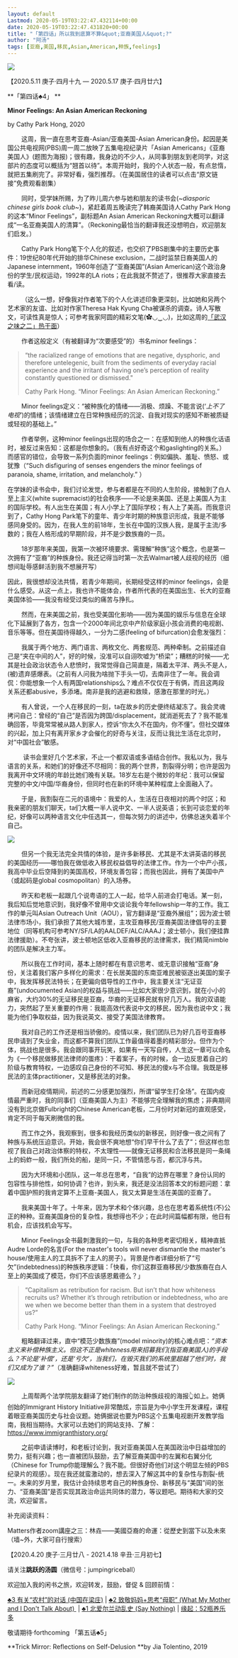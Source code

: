```yaml
---
layout: default
Lastmod: 2020-05-19T03:22:47.432114+00:00
date: 2020-05-19T03:22:47.431820+00:00
title: "「第四话」所以我到底算不算&quot;亚裔美国人&quot;?"
author: "阿汤"
tags: [亚裔,美国,移民,Asian,American,种族,feelings]
---
```


![](https://images.weserv.nl/?url=https%3A//mmbiz.qpic.cn/mmbiz_jpg/HtQlsibBuSluxGtPCnc9X2OvicMjiaMEfoSuvktdnftYvRxeqwSib4EBGqniax2Tl2puH1lbmwKyHXuH9jVyLAeWjcg/640%3Fwx_fmt%3Djpeg)

【2020.5.11 庚子·四月十九 — 2020.5.17 庚子·四月廿六】  

**「第四话♣4」 **

**Minor Feelings: An Asian American Reckoning**  

by Cathy Park Hong, 2020

        这周，我一直在思考亚裔-Asian/亚裔美国-Asian American身份。起因是美国公共电视网(PBS)周一周二放映了五集电视纪录片「Asian Americans」《亚裔美国人》(题图为海报)；很有趣，我身边的不少人，从同事到朋友到老同学，对这部片的态度可以概括为“翘首以待”。本周开始时，我的个人状态一般，有点怠惰，就把五集刷完了。非常好看，强烈推荐。（在美国居住的读者可以点击“原文链接”免费观看剧集）  

        同时，受学妹所赐，为了昨儿周六参与她和朋友的读书会(_~diasporic chinese girls book club~_)，紧赶着周五晚读完了韩裔美国诗人Cathy Park Hong的这本“Minor Feelings”，副标题An Asian American Reckoning大概可以翻译成“一名亚裔美国人的清算”。（Reckoning最恰当的翻译我还没想明白，欢迎朋友们启发。）

        Cathy Park Hong笔下个人化的叙述，也交织了PBS剧集中的主要历史事件：19世纪80年代开始的排华Chinese exclusion，二战时监禁日裔美国人的Japanese internment，1960年创造了“亚裔美国”(Asian American)这个政治身份的学生/民权运动，1992年的LA riots；在此我就不赘述了，很推荐大家直接去看/读。

        （这么一想，好像我对作者笔下的个人化讲述印象更深刻，比如她和另两个艺术家的友谊、比如对作家Theresa Hak Kyung Cha被谋杀的调查。诗人写散文，可读性真是惊人；可参考我家阿圆的精彩文笔(✿◡‿◡)，比如这周的[「武汉之味之二」热干面](http://mp.weixin.qq.com/s?__biz=MzI1MDEzMTMwOA==&mid=2648842862&idx=1&sn=3c200bc16dfd3f815c6c305e32eff942&chksm=f190646dc6e7ed7b0a54145e92e502a94ba5a81ed54694df33e6e36f3025719c3171af9f5487&scene=21#wechat_redirect)）

        作者这般定义（有被翻译为“次要感受”的）书名minor feelings：

> “the racialized range of emotions that are negative, dysphoric, and therefore untelegenic, built from the sediments of everyday racial experience and the irritant of having one’s perception of reality constantly questioned or dismissed."
> 
> Cathy Park Hong. “Minor Feelings: An Asian American Reckoning.”

        Minor feelings定义：“被种族化的情绪——消极、烦躁、不能言说(‘_上不了电视’_)的情绪；该情绪建立在日常种族经历的沉淀、自我对现实的感知不断被质疑或轻视的基础上。”

        作者举例，这种minor feelings出现的场合之一：在感知到他人的种族化话语时，被反过来告知：这都是你想象的。（我有点好奇这个和gaslighting的关系。）而感官的错位，会导致一系列负面的minor feelings：例如偏执、羞耻、愤怒、或犹豫（“Such disfiguring of senses engenders the minor feelings of paranoia, shame, irritation, and melancholy.” ）

在学妹的读书会中，我们讨论发觉，参与者都是在不同的人生阶段，接触到了白人至上主义(white supremacist)的社会秩序——不论是来美国、还是上美国人为主的国际学校。有人出生在美国；有人小学上了国际学校；有人上了美高。而我意识到了，Cathy Hong Park笔下的童年、青少年时期的种族意识形成，我是不能够感同身受的。因为，在我人生的前18年，生长在中国的汉族人我，是属于主流/多数的；我在人格形成的早期阶段，并不是少数族裔的一员。

        18岁那年来美国，我第一次被环境要求、需理解“种族”这个概念，也是第一次拥有了“亚裔”的种族身份。我还记得当时第一次去Walmart被人歧视的经历（细想间耻辱感鲜活到我不想展开写）

因此，我很想却没法共情，若青少年期间，长期经受这样的minor feelings，会是什么感受。从这一点上，我也许不能体会，作者所代表的在美国出生、长大的亚裔美国体验——我没有经受过类似的痛苦与挣扎。

        然而，在来美国之前，我也受美国化影响——因为美国的娱乐与信息在全球化下延展到了各方，包含一个2000年间北京中产阶级家庭小孩会消费的电视剧、音乐等等。但在美国待得越久，一分为二感(feeling of bifurcation)会愈发强烈：

        我属于两个地方、两门语言、两枚文化、两套规范、两种牵制。之前描述自己是“夹在中间的人”，好的时候，没准可以自诩吹嘘为“桥梁”；糟糕的时候——尤其是社会政治状态令人悲愤时，我常觉得自己简直是，隔着太平洋、两头不是人，(被)遗弃感爆表。（之前有人问我为啥抛下手头一切，去南非住了一年。我会调侃：你能想象一个人有两国relationships么？难点不仅仅在于有俩，而且这两段关系还都abusive，多添堵。南非是我的逃避和救赎，感激在那里的时光。）

        有人曾说，一个人在移民的一刻，ta在故乡的历史便终结凝冻了。我会灵魂拷问自己：曾经的“自己”是否因为跨国/displacement，就消逝死去了？我不能准确回答，毕竟常常被从路人到家人，控诉“你太久不在国内，你不懂”。但社交媒体的兴起，加上只有离开家乡才会催化的好奇与关注，反而让我比生活在北京时，对“中国社会”敏感。

         读书会里好几个艺术家，不止一个都双语或多语结合创作。我私以为，我与语言的关系，和她们的好像还不尽相同：我的两个世界，割裂得分明；也许是因为我离开中文环境的年龄比她们晚有关联。18岁左右是个微妙的年纪：我可以保留完整的中文/中国/华裔身份，但同时也在新的环境中某种程度上全面融入了。

        于是，我割裂在二元的语境中：我爱的人，生活在日夜相对的两个时区；和我亲密的朋友们聊天，ta们大概一半人说中文、一半人说英语；长到可谈恋爱的年纪，好像可以两种语言文化中任选其一，但每次努力的讲述中，仿佛总迷失着半个自己。

![](https://images.weserv.nl/?url=https%3A//mmbiz.qpic.cn/mmbiz_png/HtQlsibBuSltq7UBSPJNkHU3TJ3AgXrS7CNGFfOTPNN1rLA2EbNBmk51dHxGoIWUwz6gAlXoAzYsFAichqibEWLxA/640%3Fwx_fmt%3Dpng)  

        但另一个我无法完全共情的体验，是许多新移民、尤其是不太讲英语的移民的美国经历——哪怕我在做低收入移民权益倡导的法律工作。作为一个中产小孩，我高中毕业后空降到的美国高校，环境友善包容；而我也因此，拥有了美国中产（或起码是global cosmopolitan）的入场券。

        昨天和老板一起跟几个说粤语的工人一起，给华人前进会打电话。某一刻，我后知后觉地意识到，我好像不曾用中文谈论我今年fellowship一年的工作。我工作的单元叫Asian Outreach Unit（AOU），官方翻译是“亚裔外展组”；因为波士顿法律市场小，我们承担了其他大城市里，主攻亚裔移民/亚裔美国法律倡导的主要地位（同等机构可参考NY/SF/LA的AALDEF/ALC/AAAJ；波士顿小，我们便挂靠法律援助）。不夸张讲，波士顿地区低收入亚裔移民的法律需求，我们精简nimble的团队是解决主力军。

        所以我在工作时间，基本上随时都在有意识思考、或无意识接触“亚裔”身份，关注着我们客户多样化的需求：在长居美国的东南亚难民被驱逐出美国的案子中，我发挥移民法特长；在更偏向倡导性的工作中，我主要关注“无证亚裔”(undocumented Asian)的权益与挑战——比如大家很少意识到，就在小小的麻省，大约30%的无证移民是亚裔，华裔的无证移民就有好几万人。我的双语能力，突然起了至关重要的作用：我能高效代表说中文的移民，因为我也说中文；我能为他们争取权益，因为我说英文、接受了美国法律教育。

        我对自己的工作还是相当骄傲的。疫情以来，我们团队已为好几百号亚裔移民申请到了失业金，而这都不算我们团队工作最值得着墨的精彩部分。但作为个体，挑战也是很多。我会跟同事开玩笑，如果有一天写自传，人生这一章可以命名为《一个移民做移民法律师的蛋疼》：干着案子，有的时候，会一边反思着自己的阶级与教育特权，一边感叹自己身份的不可知、移民法的傻x与不合理。我既是移民法的主体practitioner，又是移民法的对象。  

        而新冠疫情期间，前述的二分感更加强烈，所谓“留学生打全场”。在国内疫情最严重时，我的同事们（亚裔美国人为主）不能够完全理解我的焦虑；非典期间没有到北京做Fulbright的Chinese American老板，二月份时对新冠的直观感受，肯定不同于每天刷微信的我。

        而工作之外，我观察到，很多和我经历类似的新移民，则好像一夜之间有了种族与系统压迫意识。开始，我会很不爽地想“你们早干什么了去了”；但这样也忽视了我自己对政治体察的特权，不太理性——就像无证移民和合法移民是同一条绳上的蚂蚱一般，我们所处的船，是同一只，不管情愿与否，都沉浮与共。

        因为大环境和小团队，这一年总在思考，“自我”的边界在哪里？身份认同的包容性与排他性，如何协调？也许，到头来，我还是没法回答本文的标题问题：拿着中国护照的我肯定算不上亚裔-美国人，我又太算是生活在美国的亚裔了。

        我来美国十年了。十年来，因为学术和个体兴趣，总也在思考着系统性(不)公正的种种。亚裔美国身份的复杂性，我想得也不少；在此时间篇幅都有限，他日有机会，应该找机会写写。

        Minor Feelings全书最刺激我的一句，与我的各种思考密切相关，精神直抵Audre Lorde的名言(For the master's tools will never dismantle the master's house/使用主人的工具拆不了主人的房子）。背景是作者详细分析了“亏欠”(indebtedness)的种族秩序逻辑：「快看，你们这群亚裔移民/少数族裔在白人至上的美国成了模范，你们不应该感恩戴德么？」

> “Capitalism as retribution for racism. But isn’t that how whiteness recruits us? Whether it’s through retribution or indebtedness, who are we when we become better than them in a system that destroyed us?”
> 
> Cathy Park Hong. “Minor Feelings: An Asian American Reckoning.”

        粗略翻译过来，直中“模范少数族裔”(model minority)的核心难点吧：_“资本主义来补偿种族主义。但这不正是whiteness用来招募我们(指亚裔美国人)的手段么？不论是‘补偿’，还是‘亏欠’，当我们，在毁灭我们的系统里超越了他们时，我们又成为了谁？”_（准确翻译whiteness好难，暂且就不尝试了）

![](https://images.weserv.nl/?url=https%3A//mmbiz.qpic.cn/mmbiz_jpg/HtQlsibBuSltq7UBSPJNkHU3TJ3AgXrS7f8ogCq1KlBh388iaWfTO8eRzUSyKHoj15ibQvzAvvQ6cXic7q13guG2gA/640%3Fwx_fmt%3Djpeg)

        上周帮两个法学院朋友翻译了她们制作的防治种族歧视的海报👆如上。她俩创始的Immigrant History Initiative非常酷炫，宗旨是为中小学生开发课程，课程着眼亚裔美国历史与社会议题。她俩据说也要为PBS这个五集电视剧开发教学指南，我相当期待。大家可以去她们的网站支持、了解：https://www.immigranthistory.org/

        之前申请读博时，和老板讨论到，我对亚裔美国人在美国政治中日益增加的势力，挺有兴趣；也一直被团队鼓励，去了解亚裔美国中的左翼和右翼分化（Chinese for Trump你能理解么？我不能。但很好奇他们对这个明显左倾的PBS纪录片的观感）。现在我还就蛮激动的，想去深入了解这其中的复杂性与割裂-统一。未来的岁月里，我估计会持续思考自己的种族身份、新移民与“美国”间的张力、“亚裔美国”是否实现其政治命运共同体的潜力，等议题吧。期待和大家的交流，欢迎留言。

补充阅读资料：  

Matters作者zoom講座之三：林垚——美國亞裔的命運：從歷史到當下以及未來 （墙~外，大家可自行搜索）

【2020.4.20 庚子·三月廿八 - 2021.4.18 辛丑·三月初七】  

请关注**跳跃的汤圆**（微信号：jumpingriceball）

欢迎加入我的闲书之旅，欢迎转发，鼓励，督促 & 回顾前情：

[♣3 有关“农村”的对话 (中国在梁庄)](http://mp.weixin.qq.com/s?__biz=MzI1MDEzMTMwOA==&mid=2648842824&idx=1&sn=be8f28497be484764ca85919cd185fd5&chksm=f190644bc6e7ed5d52ca0c09de1b7c9e727a3e50ce21efd2a9e985414c7592a99220d9620b0f&scene=21#wechat_redirect) | [♣2 致敬妈妈+思考“母职” (What My Mother and I Don't Talk About) ](http://mp.weixin.qq.com/s?__biz=MzI1MDEzMTMwOA==&mid=2648842803&idx=1&sn=fe153b33655eb094054a61a51a299783&chksm=f1906430c6e7ed26404a00145a7ed4ed5ac4710485e41e07afd78bfdb56ff85a8956877868d5&scene=21#wechat_redirect) | [♣1 北爱尔兰动乱史 (S](http://mp.weixin.qq.com/s?__biz=MzI1MDEzMTMwOA==&mid=2648842790&idx=1&sn=234659481a431c6a3617b30091ee7a4b&chksm=f1906425c6e7ed33538a4e5640bc1bb10e40f8c8bcc0b96d5d3781ab7258a2f5818af252c041&scene=21#wechat_redirect)[ay Nothing)](http://mp.weixin.qq.com/s?__biz=MzI1MDEzMTMwOA==&mid=2648842790&idx=1&sn=234659481a431c6a3617b30091ee7a4b&chksm=f1906425c6e7ed33538a4e5640bc1bb10e40f8c8bcc0b96d5d3781ab7258a2f5818af252c041&scene=21#wechat_redirect) | [缘起：52瓶养乐多](http://mp.weixin.qq.com/s?__biz=MzI1MDEzMTMwOA==&mid=2648842768&idx=1&sn=cdc8bbc5c688de481f9d53c8720ca3ca&chksm=f1906413c6e7ed0515b4e5a4af2ec3a0311c6dc80683d8e90f180b28bb5eb48fa68d4f0d3c60&scene=21#wechat_redirect)

敬请期待·forthcoming 「第五话♣5」 

**Trick Mirror: Reflections on Self-Delusion **by Jia Tolentino, 2019


